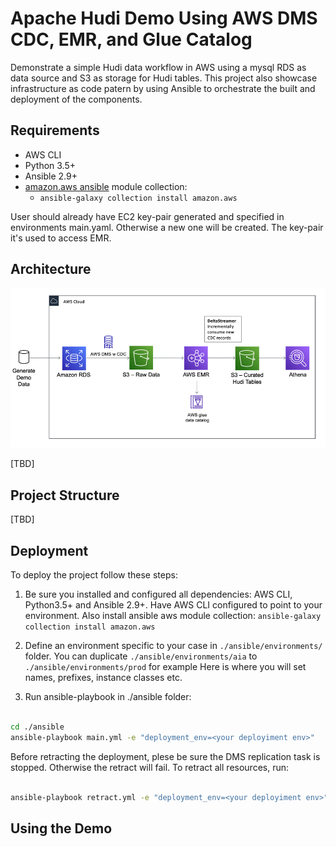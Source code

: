 
# Apache Hudi Demo Using AWS DMS CDC, EMR, and Glue Catalog

Demonstrate a simple Hudi data workflow in AWS using a mysql RDS as data source and S3 as storage for Hudi tables.
This project also showcase infrastructure as code patern by using Ansible to orchestrate the built and deployment of the components.

## Requirements

* AWS CLI
* Python 3.5+
* Ansible 2.9+
* [amazon.aws ansible](https://galaxy.ansible.com/amazon/aws) module collection:
    - `ansible-galaxy collection install amazon.aws`

User should already have EC2 key-pair generated and specified in environments main.yaml. Otherwise a new one will be created.
The key-pair it's used to access EMR.
## Architecture

![Architecture](./docs/architecture.png)

[TBD]

## Project Structure

[TBD]


## Deployment

To deploy the project follow these steps:

1. Be sure you installed and configured all dependencies: AWS CLI, Python3.5+ and Ansible 2.9+. Have AWS CLI configured to point to your environment.
Also install ansible aws module collection: `ansible-galaxy collection install amazon.aws`


2. Define an environment specific to your case in `./ansible/environments/`  folder. You can duplicate `./ansible/environments/aia` to `./ansible/environments/prod` for example
Here is where you will set names, prefixes, instance classes etc.

3. Run ansible-playbook in ./ansible folder:

```bash

cd ./ansible
ansible-playbook main.yml -e "deployment_env=<your deployiment env>"

```


Before retracting the deployment, plese be sure the DMS replication task is stopped. Otherwise the retract will fail.
To retract all resources, run:

```bash

ansible-playbook retract.yml -e "deployment_env=<your deployiment env>"

```

## Using the Demo

